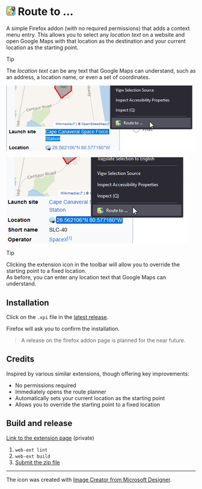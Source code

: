 # <img src="./src/assets/icon-48.png" width="24"> Route to ...

A simple Firefox addon (with no required permissions) that adds a context menu entry. This allows you to select any _location text_ on a website and open Google Maps with that location as the destination and your current location as the starting point.

> [!TIP]  
> The _location text_ can be any text that Google Maps can understand, such as an address, a location name, or even a set of coordinates.

![location-name](./images/location-name.jpg)

![coords](./images/coords.jpg)


> [!TIP]
> Clicking the extension icon in the toolbar will allow you to override the starting point to a fixed location.  
> As before, you can enter any location text that Google Maps can understand.


## Installation

Click on the `.xpi` file in the [latest release](https://github.com/mriot/route-to/releases/latest).

Firefox will ask you to confirm the installation.

> A release on the firefox addon page is planned for the near future.


## Credits

Inspired by various similar extensions, though offering key improvements:
- No permissions required
- Immediately opens the route planner
- Automatically sets your current location as the starting point
- Allows you to override the starting point to a fixed location

## Build and release

[Link to the extension page](https://addons.mozilla.org/en-US/developers/addon/edf88207ee4c466c83b1/versions) (private)

1. `web-ext lint`
2. `web-ext build`
3. [Submit the zip file](https://addons.mozilla.org/en-US/developers/addon/edf88207ee4c466c83b1/versions/submit/)

---

The icon was created with [Image Creator from Microsoft Designer](https://www.bing.com/images/create).
